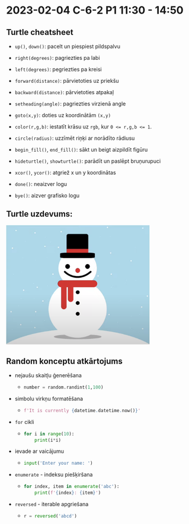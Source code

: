 # 2023-02-04 C-6-2 P1 11:30 - 14:50

## Turtle cheatsheet

* `up()`, `down()`: pacelt un piespiest pildspalvu

* `right(degrees)`: pagriezties pa labi

* `left(degrees)`: pegriezties pa kreisi

* `forward(distance)`: pārvietoties uz priekšu

* `backward(distance)`: pārvietoties atpakaļ

* `setheading(angle)`: pagriezties virzienā angle

* `goto(x,y)`: doties uz koordinātām `(x,y)`

* `color(r,g,b)`: iestatīt krāsu uz `rgb`, kur `0 <= r,g,b <= 1`.

* `circle(radius)`: uzzīmēt riņķi ar norādīto rādiusu

* `begin_fill()`, `end_fill()`: sākt un beigt aizpildīt figūru

* `hideturtle()`, `showturtle()`: parādīt un paslēpt bruņurupuci

* `xcor()`, `ycor()`: atgriež x un y koordinātas

* `done()`: neaizver logu

* `bye()`: aizver grafisko logu

## Turtle uzdevums:

<img title="" src="./images/snowman.png" alt="sniegavīrs" width="387">

## Random konceptu atkārtojums

* nejaušu skaitļu ģenerēšana
  
  * ```python
    number = random.randint(1,100)
    ```

* simbolu virkņu formatēšana
  
  * ```python
    f'It is currently {datetime.datetime.now()}'
    ```

* `for` cikli
  
  * ```python
    for i in range(10):
        print(i*i)
    ```

* ievade ar vaicājumu
  
  * ```python
    input('Enter your name: ')
    ```

* `enumerate` - indeksu piešķiršana
  
  * ```python
    for index, item in enumerate('abc'):
        print(f'{index}: {item}')
    ```

* `reversed` - iterable apgriešana
  
  * ```python
    r = reversed('abcd')
    ```
